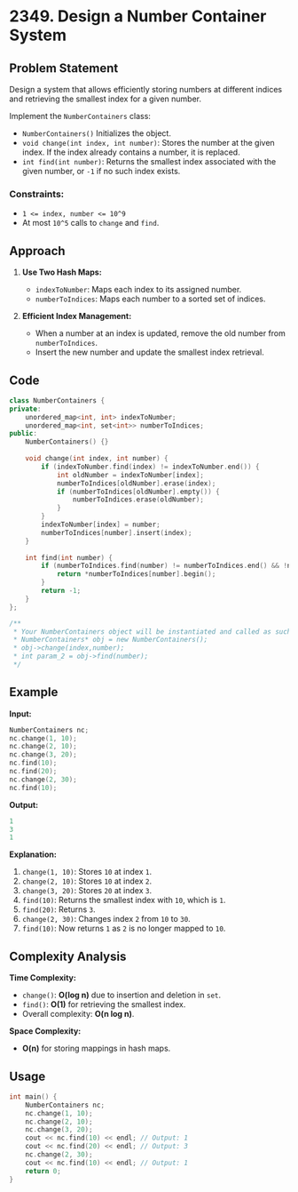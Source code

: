 # 2349. Design a Number Container System

## Problem Statement

Design a system that allows efficiently storing numbers at different indices and retrieving the smallest index for a given number.

Implement the `NumberContainers` class:

- `NumberContainers()` Initializes the object.
- `void change(int index, int number)`: Stores the number at the given index. If the index already contains a number, it is replaced.
- `int find(int number)`: Returns the smallest index associated with the given number, or `-1` if no such index exists.

### Constraints:
- `1 <= index, number <= 10^9`
- At most `10^5` calls to `change` and `find`.

## Approach

1. **Use Two Hash Maps:**
   - `indexToNumber`: Maps each index to its assigned number.
   - `numberToIndices`: Maps each number to a sorted set of indices.
   
2. **Efficient Index Management:**
   - When a number at an index is updated, remove the old number from `numberToIndices`.
   - Insert the new number and update the smallest index retrieval.

## Code

```cpp
class NumberContainers {
private:
    unordered_map<int, int> indexToNumber;
    unordered_map<int, set<int>> numberToIndices;
public:
    NumberContainers() {}
    
    void change(int index, int number) {
        if (indexToNumber.find(index) != indexToNumber.end()) {
            int oldNumber = indexToNumber[index];
            numberToIndices[oldNumber].erase(index);
            if (numberToIndices[oldNumber].empty()) {
                numberToIndices.erase(oldNumber);
            }
        }
        indexToNumber[index] = number;
        numberToIndices[number].insert(index);
    }
    
    int find(int number) {
        if (numberToIndices.find(number) != numberToIndices.end() && !numberToIndices[number].empty()) {
            return *numberToIndices[number].begin();
        }
        return -1;
    }
};

/**
 * Your NumberContainers object will be instantiated and called as such:
 * NumberContainers* obj = new NumberContainers();
 * obj->change(index,number);
 * int param_2 = obj->find(number);
 */
```

## Example

**Input:**
```cpp
NumberContainers nc;
nc.change(1, 10);
nc.change(2, 10);
nc.change(3, 20);
nc.find(10);
nc.find(20);
nc.change(2, 30);
nc.find(10);
```

**Output:**
```cpp
1
3
1
```

**Explanation:**
1. `change(1, 10)`: Stores `10` at index `1`.
2. `change(2, 10)`: Stores `10` at index `2`.
3. `change(3, 20)`: Stores `20` at index `3`.
4. `find(10)`: Returns the smallest index with `10`, which is `1`.
5. `find(20)`: Returns `3`.
6. `change(2, 30)`: Changes index `2` from `10` to `30`.
7. `find(10)`: Now returns `1` as `2` is no longer mapped to `10`.

## Complexity Analysis

**Time Complexity:**
- `change()`: **O(log n)** due to insertion and deletion in `set`.
- `find()`: **O(1)** for retrieving the smallest index.
- Overall complexity: **O(n log n)**.

**Space Complexity:**
- **O(n)** for storing mappings in hash maps.

## Usage

```cpp
int main() {
    NumberContainers nc;
    nc.change(1, 10);
    nc.change(2, 10);
    nc.change(3, 20);
    cout << nc.find(10) << endl; // Output: 1
    cout << nc.find(20) << endl; // Output: 3
    nc.change(2, 30);
    cout << nc.find(10) << endl; // Output: 1
    return 0;
}
```


